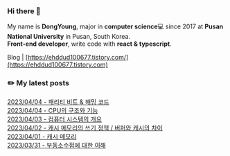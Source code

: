 
### Hi there 👋
My name is **DongYoung**, major in **computer science**💻 since 2017 at **Pusan National University** in Pusan, South Korea.  
**Front-end developer**, write code with **react & typescript**.

Blog | [https://ehddud100677.tistory.com/](https://ehddud100677.tistory.com)

### ✏️ My latest posts
[2023/04/04 - 패리티 비트 & 해밍 코드](https://ehddud100677.tistory.com/790) <br/>
[2023/04/04 - CPU의 구조와 기능](https://ehddud100677.tistory.com/789) <br/>
[2023/04/03 - 컴퓨터 시스템의 개요](https://ehddud100677.tistory.com/788) <br/>
[2023/04/02 - 캐시 메모리의 쓰기 정책 / 버퍼와 캐시의 차이](https://ehddud100677.tistory.com/787) <br/>
[2023/04/01 - 캐시 메모리](https://ehddud100677.tistory.com/786) <br/>
[2023/03/31 - 부동소수점에 대한 이해](https://ehddud100677.tistory.com/784) <br/>
